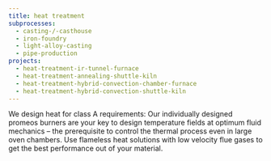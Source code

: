 ```yaml
---
title: heat treatment
subprocesses:
  - casting-/-casthouse
  - iron-foundry
  - light-alloy-casting
  - pipe-production
projects:
  - heat-treatment-ir-tunnel-furnace
  - heat-treatment-annealing-shuttle-kiln
  - heat-treatment-hybrid-convection-chamber-furnace
  - heat-treatment-hybrid-convection-shuttle-kiln
---
```


We design heat for class A requirements: Our individually designed promeos burners are your key to design temperature fields at optimum fluid mechanics – the prerequisite to control the thermal process even in large oven chambers. Use flameless heat solutions with low velocity flue gases to get the best performance out of your material.

